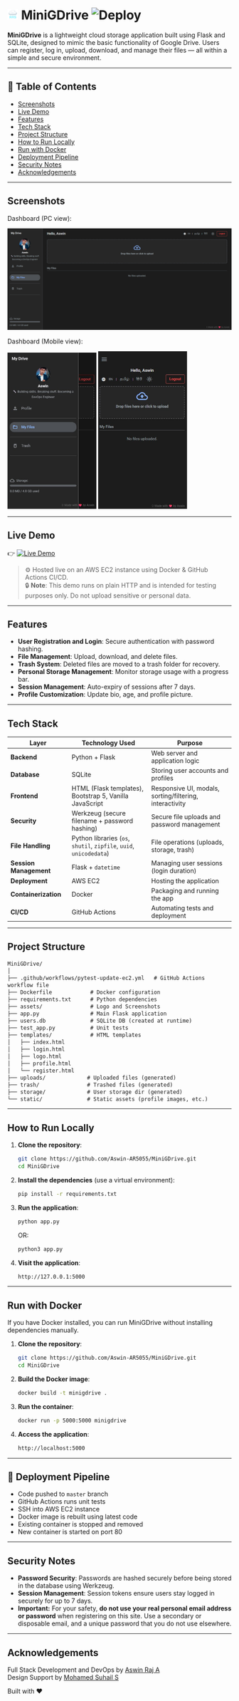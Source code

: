 # <img src="assets/ars_logo_32x32.png" alt="ARS" width="24" height="24"> MiniGDrive          ![Deploy](https://github.com/Aswin-AR5055/MiniGDrive/actions/workflows/pytest-update-ec2.yml/badge.svg)

**MiniGDrive** is a lightweight cloud storage application built using Flask and SQLite, designed to mimic the basic functionality of Google Drive. Users can register, log in, upload, download, and manage their files — all within a simple and secure environment.

---

## 📑 Table of Contents

- [Screenshots](#screenshots)
- [Live Demo](#live-demo)
- [Features](#features)
- [Tech Stack](#tech-stack)
- [Project Structure](#project-structure)
- [How to Run Locally](#how-to-run-locally)
- [Run with Docker](#run-with-docker)
- [Deployment Pipeline](#deployment-pipeline)
- [Security Notes](#security-notes)
- [Acknowledgements](#acknowledgements)

---

## Screenshots

Dashboard (PC view):

![Dashboard](assets/dashboard.png)

Dashboard (Mobile view):

<img src="assets/dashboardmobile2.jpg" width="200"/> <img src="assets/dashboardmobile.jpg" width="200"/>

---

## Live Demo

👉 [![Live Demo](https://img.shields.io/badge/Live%20Demo-CLICK%20HERE-blue)](https://tinyurl.com/minigdrivears)  
> ⚙️ Hosted live on an AWS EC2 instance using Docker & GitHub Actions CI/CD.  
> 🔒 **Note**: This demo runs on plain HTTP and is intended for testing purposes only. Do not upload sensitive or personal data.

---

## Features

- **User Registration and Login**: Secure authentication with password hashing.  
- **File Management**: Upload, download, and delete files.  
- **Trash System**: Deleted files are moved to a trash folder for recovery.  
- **Personal Storage Management**: Monitor storage usage with a progress bar.  
- **Session Management**: Auto-expiry of sessions after 7 days.  
- **Profile Customization**: Update bio, age, and profile picture.

---

## Tech Stack

| Layer                | Technology Used                                                   | Purpose                                         |
|----------------------|-------------------------------------------------------------------|-------------------------------------------------|
| **Backend**          | Python + Flask                                                    | Web server and application logic                |
| **Database**         | SQLite                                                            | Storing user accounts and profiles              |
| **Frontend**         | HTML (Flask templates), Bootstrap 5, Vanilla JavaScript           | Responsive UI, modals, sorting/filtering, interactivity |
| **Security**         | Werkzeug (secure filename + password hashing)                     | Secure file uploads and password management     |
| **File Handling**    | Python libraries (`os`, `shutil`, `zipfile`, `uuid`, `unicodedata`)| File operations (uploads, storage, trash)      |
| **Session Management** | Flask + `datetime`                                              | Managing user sessions (login duration)         |
| **Deployment**       | AWS EC2                                                           | Hosting the application                         |
| **Containerization** | Docker                                                            | Packaging and running the app                   |
| **CI/CD**            | GitHub Actions                                                    | Automating tests and deployment                 |

---

## Project Structure

```plaintext
MiniGDrive/
│
├── .github/workflows/pytest-update-ec2.yml   # GitHub Actions workflow file
├── Dockerfile            # Docker configuration
├── requirements.txt      # Python dependencies
├── assets/               # Logo and Screenshots
├── app.py                # Main Flask application
├── users.db              # SQLite DB (created at runtime)
├── test_app.py           # Unit tests
├── templates/            # HTML templates
│   ├── index.html
│   ├── login.html
│   ├── logo.html
│   ├── profile.html
│   └── register.html
├── uploads/             # Uploaded files (generated)
├── trash/               # Trashed files (generated)
├── storage/             # User storage dir (generated)
└── static/              # Static assets (profile images, etc.)
```

---

## How to Run Locally

1. **Clone the repository**:
   ```bash
   git clone https://github.com/Aswin-AR5055/MiniGDrive.git
   cd MiniGDrive
   ```

2. **Install the dependencies** (use a virtual environment):
   ```bash
   pip install -r requirements.txt
   ```

3. **Run the application**:
   ```bash
   python app.py
   ```
   OR:
   ```bash
   python3 app.py
   ```

4. **Visit the application**:
   ```bash
   http://127.0.0.1:5000 
   ```

---

## Run with Docker

If you have Docker installed, you can run MiniGDrive without installing dependencies manually.

1. **Clone the repository**:
   ```bash
   git clone https://github.com/Aswin-AR5055/MiniGDrive.git
   cd MiniGDrive
   ```

2. **Build the Docker image**:
   ```bash
   docker build -t minigdrive .
   ```

3. **Run the container**:
   ```bash
   docker run -p 5000:5000 minigdrive
   ```

4. **Access the application**:
   ```bash
   http://localhost:5000
   ```

---

## 🚀 Deployment Pipeline

- Code pushed to `master` branch
- GitHub Actions runs unit tests
- SSH into AWS EC2 instance
- Docker image is rebuilt using latest code
- Existing container is stopped and removed
- New container is started on port 80

---

## Security Notes

- **Password Security**: Passwords are hashed securely before being stored in the database using Werkzeug.  
- **Session Management**: Session tokens ensure users stay logged in securely for up to 7 days.  
- **Important:** For your safety, **do not use your real personal email address or password** when registering on this site. Use a secondary or disposable email, and a unique password that you do not use elsewhere.

---

## Acknowledgements

Full Stack Development and DevOps by [Aswin Raj A](https://www.instagram.com/ar_aswinraj)  
Design Support by [Mohamed Suhail S](https://github.com/octatrix008)  

Built with ❤️

